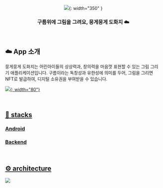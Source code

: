 <div align="center">

![](https://velog.velcdn.com/images/heeung/post/3c5b47fe-71ae-4d87-a46a-6a0bdf040005/image.png){: width="350" }

### 구름위에 그림을 그려요, 뭉게뭉게 도화지 ☁️

</div>
<br>

## ☁️ App 소개

뭉게뭉게 도화지는 어린아이들의 상상력과, 창의력을 마음껏 표현할 수 있는 그림 그리기 애플리케이션입니다. 구름이라는 독창성과 유한성에 의미를 두어, 그림을 그리면 NFT로 발급하여, 디지털 소유권을 부여받을 수 있습니다.

<div>
<a href="https://drive.google.com/file/d/13UC7WUSd7RWSJQe5L_KPfCDfebWH9ZxL/view?usp=sharing">

![](https://velog.velcdn.com/images/heeung/post/fe5cf97c-19f7-4dad-92f6-7ff5bc163d8e/image.png){: width="80"}

</div>
<br>

## 📍 stacks

### Android

### Backend

<br>

## ⚙️ architecture

![](https://velog.velcdn.com/images/heeung/post/6e1d3842-dd7e-4614-b913-b47367795f6f/image.png)
<br>
